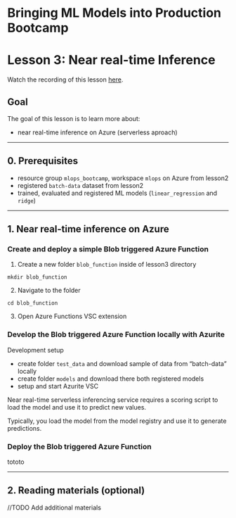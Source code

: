 # Bringing ML Models into Production Bootcamp
# Lesson 3: Near real-time Inference

Watch the recording of this lesson [here](https://youtu.be/O7hfLDMizyA).

## Goal

The goal of this lesson is to learn more about:
- near real-time inference on Azure (serverless aproach)

---

## 0. Prerequisites
- resource group `mlops_bootcamp`, workspace `mlops` on Azure from lesson2
- registered `batch-data` dataset from lesson2
- trained, evaluated and registered ML models (`linear_regression` and `ridge`)

---
## 1. Near real-time inference on Azure

### Create and deploy a simple Blob triggered Azure Function

1. Create a new folder `blob_function` inside of lesson3 directory
```
mkdir blob_function
```
2. Navigate to the folder
```
cd blob_function
```
3. Open Azure Functions VSC extension


### Develop the Blob triggered Azure Function locally with Azurite

Development setup
- create folder `test_data` and download sample of data from “batch-data” locally
- create folder `models` and download there both registered models
- setup and start Azurite VSC

Near real-time serverless inferencing service requires a scoring script to load the model and use it to predict new values.

Typically, you load the model from the model registry and use it to generate predictions.

### Deploy the Blob triggered Azure Function
tototo

---
## 2. Reading materials (optional)
//TODO Add additional materials
